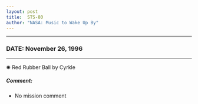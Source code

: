 ```yaml
---
layout: post
title:  STS-80
author: "NASA: Music to Wake Up By"
---
```


----
### DATE: November 26, 1996
----
✺ Red Rubber Ball by Cyrkle

##### Comment:
* No mission comment
